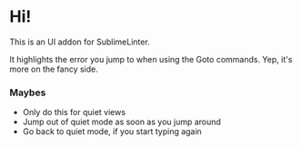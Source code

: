 # Hi!

This is an UI addon for SublimeLinter.

It highlights the error you jump to when using the Goto commands. Yep, it's more on the fancy side.


### Maybes

- Only do this for quiet views
- Jump out of quiet mode as soon as you jump around
- Go back to quiet mode, if you start typing again

